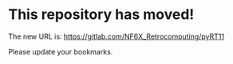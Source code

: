 # This repository has moved!

The new URL is: https://gitlab.com/NF6X_Retrocomputing/pyRT11

Please update your bookmarks.
